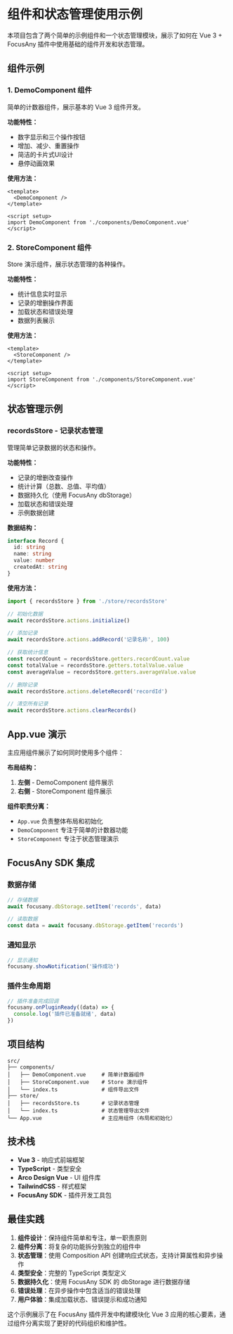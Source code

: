 # 组件和状态管理使用示例

本项目包含了两个简单的示例组件和一个状态管理模块，展示了如何在 Vue 3 + FocusAny 插件中使用基础的组件开发和状态管理。

## 组件示例

### 1. DemoComponent 组件

简单的计数器组件，展示基本的 Vue 3 组件开发。

**功能特性：**
- 数字显示和三个操作按钮
- 增加、减少、重置操作
- 简洁的卡片式UI设计
- 悬停动画效果

**使用方法：**
```vue
<template>
  <DemoComponent />
</template>

<script setup>
import DemoComponent from './components/DemoComponent.vue'
</script>
```

### 2. StoreComponent 组件

Store 演示组件，展示状态管理的各种操作。

**功能特性：**
- 统计信息实时显示
- 记录的增删操作界面
- 加载状态和错误处理
- 数据列表展示

**使用方法：**
```vue
<template>
  <StoreComponent />
</template>

<script setup>
import StoreComponent from './components/StoreComponent.vue'
</script>
```

## 状态管理示例

### recordsStore - 记录状态管理

管理简单记录数据的状态和操作。

**功能特性：**
- 记录的增删改查操作
- 统计计算（总数、总值、平均值）
- 数据持久化（使用 FocusAny dbStorage）
- 加载状态和错误处理
- 示例数据创建

**数据结构：**
```typescript
interface Record {
  id: string
  name: string
  value: number
  createdAt: string
}
```

**使用方法：**
```javascript
import { recordsStore } from './store/recordsStore'

// 初始化数据
await recordsStore.actions.initialize()

// 添加记录
await recordsStore.actions.addRecord('记录名称', 100)

// 获取统计信息
const recordCount = recordsStore.getters.recordCount.value
const totalValue = recordsStore.getters.totalValue.value
const averageValue = recordsStore.getters.averageValue.value

// 删除记录
await recordsStore.actions.deleteRecord('recordId')

// 清空所有记录
await recordsStore.actions.clearRecords()
```

## App.vue 演示

主应用组件展示了如何同时使用多个组件：

**布局结构：**
1. **左侧** - DemoComponent 组件展示
2. **右侧** - StoreComponent 组件展示

**组件职责分离：**
- `App.vue` 负责整体布局和初始化
- `DemoComponent` 专注于简单的计数器功能
- `StoreComponent` 专注于状态管理演示

## FocusAny SDK 集成

### 数据存储
```javascript
// 存储数据
await focusany.dbStorage.setItem('records', data)

// 读取数据
const data = await focusany.dbStorage.getItem('records')
```

### 通知显示
```javascript
// 显示通知
focusany.showNotification('操作成功')
```

### 插件生命周期
```javascript
// 插件准备完成回调
focusany.onPluginReady((data) => {
  console.log('插件已准备就绪', data)
})
```

## 项目结构

```
src/
├── components/
│   ├── DemoComponent.vue     # 简单计数器组件
│   ├── StoreComponent.vue    # Store 演示组件
│   └── index.ts              # 组件导出文件
├── store/
│   ├── recordsStore.ts       # 记录状态管理
│   └── index.ts              # 状态管理导出文件
└── App.vue                   # 主应用组件（布局和初始化）
```

## 技术栈

- **Vue 3** - 响应式前端框架
- **TypeScript** - 类型安全
- **Arco Design Vue** - UI 组件库
- **TailwindCSS** - 样式框架
- **FocusAny SDK** - 插件开发工具包

## 最佳实践

1. **组件设计**：保持组件简单和专注，单一职责原则
2. **组件分离**：将复杂的功能拆分到独立的组件中
3. **状态管理**：使用 Composition API 创建响应式状态，支持计算属性和异步操作
4. **类型安全**：完整的 TypeScript 类型定义
5. **数据持久化**：使用 FocusAny SDK 的 dbStorage 进行数据存储
6. **错误处理**：在异步操作中包含适当的错误处理
7. **用户体验**：集成加载状态、错误提示和成功通知

这个示例展示了在 FocusAny 插件开发中构建模块化 Vue 3 应用的核心要素，通过组件分离实现了更好的代码组织和维护性。
